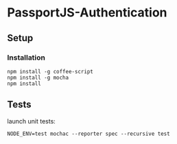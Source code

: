 # PassportJS-Authentication

## Setup

### Installation

```
npm install -g coffee-script
npm install -g mocha
npm install
```

## Tests

launch unit tests:
```
NODE_ENV=test mochac --reporter spec --recursive test
```
